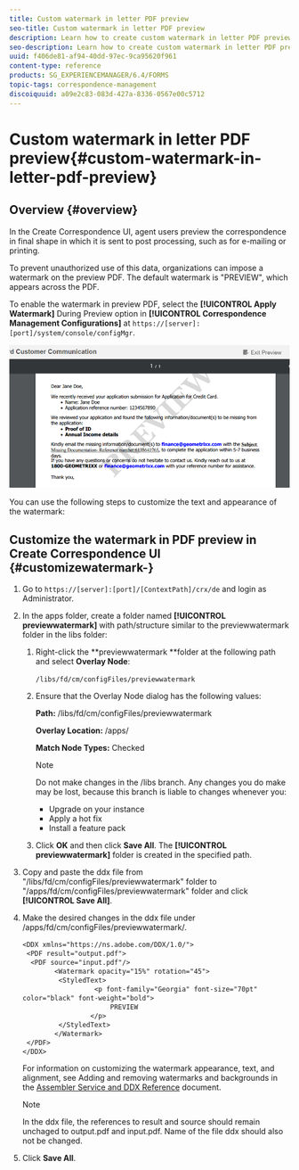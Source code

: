 ```yaml
---
title: Custom watermark in letter PDF preview
seo-title: Custom watermark in letter PDF preview
description: Learn how to create custom watermark in letter PDF preview.
seo-description: Learn how to create custom watermark in letter PDF preview.
uuid: f406de81-af94-40dd-97ec-9ca95620f961
content-type: reference
products: SG_EXPERIENCEMANAGER/6.4/FORMS
topic-tags: correspondence-management
discoiquuid: a09e2c83-083d-427a-8336-0567e00c5712
---
```


# Custom watermark in letter PDF preview{#custom-watermark-in-letter-pdf-preview}

## Overview {#overview}

In the Create Correspondence UI, agent users preview the correspondence in final shape in which it is sent to post processing, such as for e-mailing or printing.

To prevent unauthorized use of this data, organizations can impose a watermark on the preview PDF. The default watermark is "PREVIEW", which appears across the PDF.

To enable the watermark in preview PDF, select the **[!UICONTROL Apply Watermark]** During Preview option in **[!UICONTROL Correspondence Management Configurations]** at `https://[server]:[port]/system/console/configMgr`.

![](assets/default-watermark.png)

You can use the following steps to customize the text and appearance of the watermark:

## Customize the watermark in PDF preview in Create Correspondence UI {#customizewatermark-}

1. Go to `https://[server]:[port]/[ContextPath]/crx/de` and login as Administrator.
1. In the apps folder, create a folder named **[!UICONTROL previewwatermark]** with path/structure similar to the previewwatermark folder in the libs folder:

    1. Right-click the **previewwatermark **folder at the following path and select **Overlay Node**:

       `/libs/fd/cm/configFiles/previewwatermark`
    
    1. Ensure that the Overlay Node dialog has the following values:

       **Path:** /libs/fd/cm/configFiles/previewwatermark

       **Overlay Location:** /apps/

       **Match Node Types:** Checked

       >[!NOTE]
       >
       >Do not make changes in the /libs branch. Any changes you do make may be lost, because this branch is liable to changes whenever you:
       >
       >    
       >    
       >    * Upgrade on your instance
       >    * Apply a hot fix
       >    * Install a feature pack
       >    
       >

    1. Click **OK** and then click **Save All**. The **[!UICONTROL previewwatermark]** folder is created in the specified path.

1. Copy and paste the ddx file from "/libs/fd/cm/configFiles/previewwatermark" folder to "/apps/fd/cm/configFiles/previewwatermark" folder and click **[!UICONTROL Save All]**.
1. Make the desired changes in the ddx file under /apps/fd/cm/configFiles/previewwatermark/.

   ```
   <DDX xmlns="https://ns.adobe.com/DDX/1.0/">
    <PDF result="output.pdf">
     <PDF source="input.pdf"/>
           <Watermark opacity="15%" rotation="45">
            <StyledText>
                     <p font-family="Georgia" font-size="70pt" color="black" font-weight="bold">
                         PREVIEW
                    </p>
            </StyledText>
           </Watermark>
    </PDF>
   </DDX>
   ```

   For information on customizing the watermark appearance, text, and alignment, see Adding and removing watermarks and backgrounds in the [Assembler Service and DDX Reference](https://help.adobe.com/en_US/livecycle/11.0/ddxRef.pdf) document.

   >[!NOTE]
   >
   >In the ddx file, the references to result and source should remain unchaged to output.pdf and input.pdf. Name of the file ddx should also not be changed.

1. Click **Save All**.

